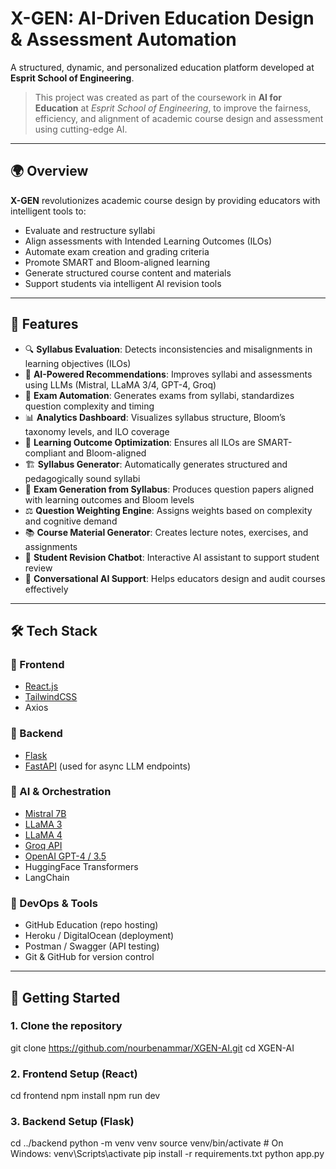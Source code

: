 # X-GEN: AI-Driven Education Design & Assessment Automation

A structured, dynamic, and personalized education platform developed at **Esprit School of Engineering**.

> This project was created as part of the coursework in **AI for Education** at *Esprit School of Engineering*, to improve the fairness, efficiency, and alignment of academic course design and assessment using cutting-edge AI.

---

## 🌍 Overview

**X-GEN** revolutionizes academic course design by providing educators with intelligent tools to:
- Evaluate and restructure syllabi
- Align assessments with Intended Learning Outcomes (ILOs)
- Automate exam creation and grading criteria
- Promote SMART and Bloom-aligned learning
- Generate structured course content and materials
- Support students via intelligent AI revision tools

---

## 🚀 Features

- 🔍 **Syllabus Evaluation**: Detects inconsistencies and misalignments in learning objectives (ILOs)
- 🧠 **AI-Powered Recommendations**: Improves syllabi and assessments using LLMs (Mistral, LLaMA 3/4, GPT-4, Groq)
- 📝 **Exam Automation**: Generates exams from syllabi, standardizes question complexity and timing
- 📊 **Analytics Dashboard**: Visualizes syllabus structure, Bloom’s taxonomy levels, and ILO coverage
- 🎯 **Learning Outcome Optimization**: Ensures all ILOs are SMART-compliant and Bloom-aligned
- 🏗️ **Syllabus Generator**: Automatically generates structured and pedagogically sound syllabi
- 🧾 **Exam Generation from Syllabus**: Produces question papers aligned with learning outcomes and Bloom levels
- ⚖️ **Question Weighting Engine**: Assigns weights based on complexity and cognitive demand
- 📚 **Course Material Generator**: Creates lecture notes, exercises, and assignments
- 🤖 **Student Revision Chatbot**: Interactive AI assistant to support student review
- 💬 **Conversational AI Support**: Helps educators design and audit courses effectively

---

## 🛠 Tech Stack

### 🎨 Frontend
- [React.js](https://reactjs.org/)
- [TailwindCSS](https://tailwindcss.com/)
- Axios

### 🔧 Backend
- [Flask](https://flask.palletsprojects.com/)
- [FastAPI](https://fastapi.tiangolo.com/) (used for async LLM endpoints)

### 🧠 AI & Orchestration
- [Mistral 7B](https://mistral.ai/)
- [LLaMA 3](https://ai.meta.com/llama/)
- [LLaMA 4](https://llama.meta.com/)
- [Groq API](https://groq.com/)
- [OpenAI GPT-4 / 3.5](https://platform.openai.com/)
- HuggingFace Transformers
- LangChain

### 🧪 DevOps & Tools
- GitHub Education (repo hosting)
- Heroku / DigitalOcean (deployment)
- Postman / Swagger (API testing)
- Git & GitHub for version control


---

## 🚀 Getting Started

### 1. Clone the repository

git clone https://github.com/nourbenammar/XGEN-AI.git
cd XGEN-AI
 
### 2. Frontend Setup (React)
cd frontend
npm install
npm run dev
 
### 3. Backend Setup (Flask)

cd ../backend
python -m venv venv
source venv/bin/activate  # On Windows: venv\Scripts\activate
pip install -r requirements.txt
python app.py
